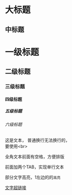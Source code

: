 大标题
===
中标题
---

# 一级标题
## 二级标题
### 三级标题
#### 四级标题
##### 五级标题
###### 六级标题

这是文本，
普通换行无法换行的，<br>
要使用\<br>

全角文本前面有空格，方便排版

前面加两个TAB，实现单行文本

部分文字高亮，1左边的的`高亮`

[文字超链接](www.baidu.com)

